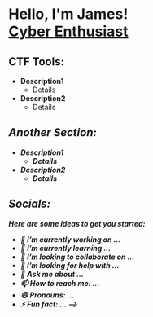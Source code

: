 <h1>Hello, I'm James! <br/><a href="https://github.com/jamesryla">Cyber Enthusiast</a>

<h2>CTF Tools:</h2>

- <b>Description1</b>
  - Details
- <b>Description2</b>
  - Details <b><i>

<h2>Another Section:</h2>

- <b>Description1</b>
  - Details
- <b>Description2</b>
  - Details <b><i>

<h2> Socials:</h2>

Here are some ideas to get you started:

- 🔭 I’m currently working on ...
- 🌱 I’m currently learning ...
- 👯 I’m looking to collaborate on ...
- 🤔 I’m looking for help with ...
- 💬 Ask me about ...
- 📫 How to reach me: ...
- 😄 Pronouns: ...
- ⚡ Fun fact: ...
-->
